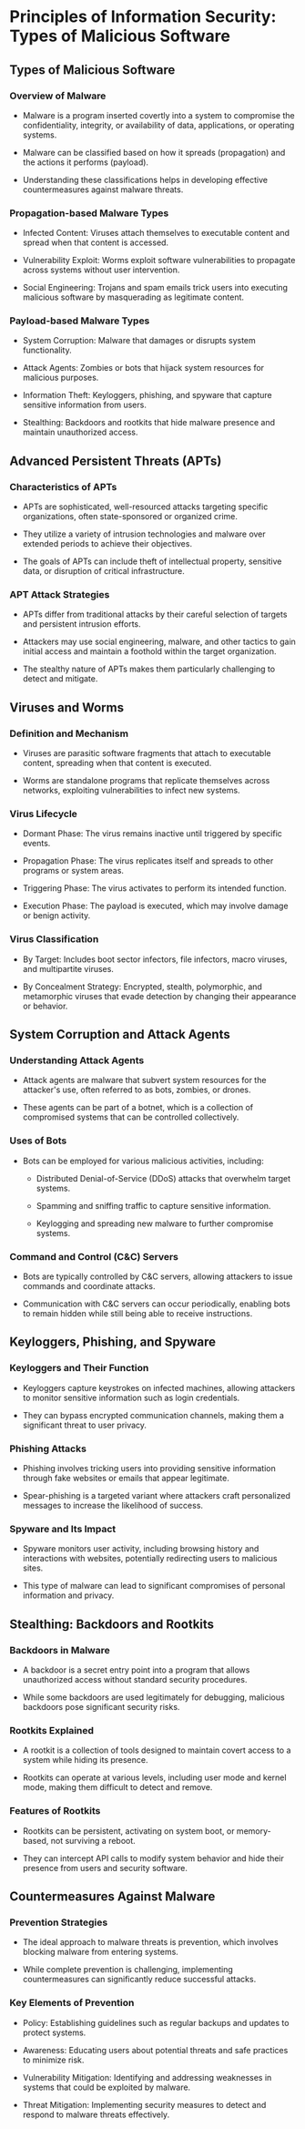 # Principles of Information Security: Types of Malicious Software

## Types of Malicious Software

### Overview of Malware

- Malware is a program inserted covertly into a system to compromise the confidentiality, integrity, or availability of data, applications, or operating systems.

- Malware can be classified based on how it spreads (propagation) and the actions it performs (payload).

- Understanding these classifications helps in developing effective countermeasures against malware threats.

### Propagation-based Malware Types

- Infected Content: Viruses attach themselves to executable content and spread when that content is accessed.

- Vulnerability Exploit: Worms exploit software vulnerabilities to propagate across systems without user intervention.

- Social Engineering: Trojans and spam emails trick users into executing malicious software by masquerading as legitimate content.

### Payload-based Malware Types

- System Corruption: Malware that damages or disrupts system functionality.

- Attack Agents: Zombies or bots that hijack system resources for malicious purposes.

- Information Theft: Keyloggers, phishing, and spyware that capture sensitive information from users.

- Stealthing: Backdoors and rootkits that hide malware presence and maintain unauthorized access.

## Advanced Persistent Threats (APTs)

### Characteristics of APTs

- APTs are sophisticated, well-resourced attacks targeting specific organizations, often state-sponsored or organized crime.

- They utilize a variety of intrusion technologies and malware over extended periods to achieve their objectives.

- The goals of APTs can include theft of intellectual property, sensitive data, or disruption of critical infrastructure.

### APT Attack Strategies

- APTs differ from traditional attacks by their careful selection of targets and persistent intrusion efforts.

- Attackers may use social engineering, malware, and other tactics to gain initial access and maintain a foothold within the target organization.

- The stealthy nature of APTs makes them particularly challenging to detect and mitigate.

## Viruses and Worms

### Definition and Mechanism

- Viruses are parasitic software fragments that attach to executable content, spreading when that content is executed.

- Worms are standalone programs that replicate themselves across networks, exploiting vulnerabilities to infect new systems.

### Virus Lifecycle

- Dormant Phase: The virus remains inactive until triggered by specific events.

- Propagation Phase: The virus replicates itself and spreads to other programs or system areas.

- Triggering Phase: The virus activates to perform its intended function.

- Execution Phase: The payload is executed, which may involve damage or benign activity.

### Virus Classification

- By Target: Includes boot sector infectors, file infectors, macro viruses, and multipartite viruses.

- By Concealment Strategy: Encrypted, stealth, polymorphic, and metamorphic viruses that evade detection by changing their appearance or behavior.

## System Corruption and Attack Agents

### Understanding Attack Agents

- Attack agents are malware that subvert system resources for the attacker's use, often referred to as bots, zombies, or drones.

- These agents can be part of a botnet, which is a collection of compromised systems that can be controlled collectively.

### Uses of Bots

- Bots can be employed for various malicious activities, including:

	- Distributed Denial-of-Service (DDoS) attacks that overwhelm target systems.

	- Spamming and sniffing traffic to capture sensitive information.

	- Keylogging and spreading new malware to further compromise systems.

### Command and Control (C&C) Servers

- Bots are typically controlled by C&C servers, allowing attackers to issue commands and coordinate attacks.

- Communication with C&C servers can occur periodically, enabling bots to remain hidden while still being able to receive instructions.

## Keyloggers, Phishing, and Spyware

### Keyloggers and Their Function

- Keyloggers capture keystrokes on infected machines, allowing attackers to monitor sensitive information such as login credentials.

- They can bypass encrypted communication channels, making them a significant threat to user privacy.

### Phishing Attacks

- Phishing involves tricking users into providing sensitive information through fake websites or emails that appear legitimate.

- Spear-phishing is a targeted variant where attackers craft personalized messages to increase the likelihood of success.

### Spyware and Its Impact

- Spyware monitors user activity, including browsing history and interactions with websites, potentially redirecting users to malicious sites.

- This type of malware can lead to significant compromises of personal information and privacy.

## Stealthing: Backdoors and Rootkits

### Backdoors in Malware

- A backdoor is a secret entry point into a program that allows unauthorized access without standard security procedures.

- While some backdoors are used legitimately for debugging, malicious backdoors pose significant security risks.

### Rootkits Explained

- A rootkit is a collection of tools designed to maintain covert access to a system while hiding its presence.

- Rootkits can operate at various levels, including user mode and kernel mode, making them difficult to detect and remove.

### Features of Rootkits

- Rootkits can be persistent, activating on system boot, or memory-based, not surviving a reboot.

- They can intercept API calls to modify system behavior and hide their presence from users and security software.

## Countermeasures Against Malware

### Prevention Strategies

- The ideal approach to malware threats is prevention, which involves blocking malware from entering systems.

- While complete prevention is challenging, implementing countermeasures can significantly reduce successful attacks.

### Key Elements of Prevention

- Policy: Establishing guidelines such as regular backups and updates to protect systems.

- Awareness: Educating users about potential threats and safe practices to minimize risk.

- Vulnerability Mitigation: Identifying and addressing weaknesses in systems that could be exploited by malware.

- Threat Mitigation: Implementing security measures to detect and respond to malware threats effectively.

